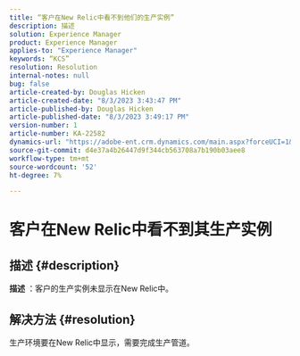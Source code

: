 ```yaml
---
title: “客户在New Relic中看不到他们的生产实例”
description: 描述
solution: Experience Manager
product: Experience Manager
applies-to: "Experience Manager"
keywords: “KCS”
resolution: Resolution
internal-notes: null
bug: false
article-created-by: Douglas Hicken
article-created-date: "8/3/2023 3:43:47 PM"
article-published-by: Douglas Hicken
article-published-date: "8/3/2023 3:49:17 PM"
version-number: 1
article-number: KA-22582
dynamics-url: "https://adobe-ent.crm.dynamics.com/main.aspx?forceUCI=1&pagetype=entityrecord&etn=knowledgearticle&id=3cfb5482-1432-ee11-bdf3-6045bd006079"
source-git-commit: d4e37a4b26447d9f344cb563708a7b190b03aee8
workflow-type: tm+mt
source-wordcount: '52'
ht-degree: 7%

---
```


# 客户在New Relic中看不到其生产实例

## 描述 {#description}


<b>描述</b> ：客户的生产实例未显示在New Relic中。


## 解决方法 {#resolution}


生产环境要在New Relic中显示，需要完成生产管道。
